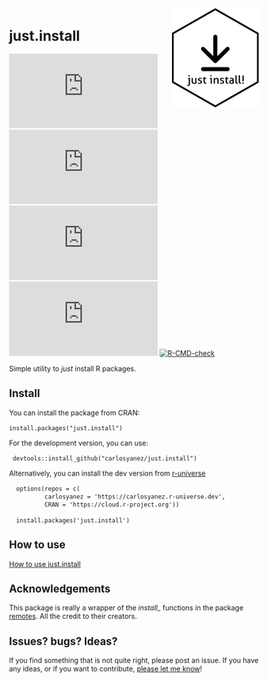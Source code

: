 <img src="https://github.com/carlosyanez/just.install/raw/main/img/hexSticker.png" width = "175" height = "200" align="right" border=0 style="border:0; text-decoration:none; outline:none"/>

# just.install

<!-- badges: start -->
[![CRAN status](https://www.r-pkg.org/badges/version/just.install)](https://CRAN.R-project.org/package=just.install)
[![CRAN ago](https://www.r-pkg.org/badges/version-ago/just.install)](https://www.r-pkg.org/badges/version-ago/just.install)
[![CRAN downloads](https://cranlogs.r-pkg.org/badges/grand-total/just.install)](https://cranlogs.r-pkg.org/badges/grand-total/just.install)
[![just.install status badge](https://carlosyanez.r-universe.dev/badges/just.install)](https://carlosyanez.r-universe.dev) [![R-CMD-check](https://github.com/carlosyanez/just.install/workflows/R-CMD-check/badge.svg)](https://github.com/carlosyanez/just.install/actions) 
<!-- badges: end -->




Simple utility to *just* install R packages.

## Install

You can install the package from CRAN:

```
install.packages("just.install")
```

For the development version, you can use:

```
 devtools::install_github("carlosyanez/just.install")
 ```
 
Alternatively, you can install the dev version from [r-universe](https://r-universe.dev/) 

```
  options(repos = c(
          carlosyanez = 'https://carlosyanez.r-universe.dev',
          CRAN = 'https://cloud.r-project.org'))

  install.packages('just.install')
```
## How to use 

[How to use just.install](https://carlosyanez.github.io/just.install/articles/how_to_use.html)

## Acknowledgements

This package is really a wrapper of the *install_* functions in the package [remotes](https://remotes.r-lib.org/). All the credit to their creators.

## Issues? bugs? Ideas?

If you find something that is not quite right, please post an issue.
If you have any ideas, or if you want to contribute, [please let me know](https://twitter.com/messages/25712933-3805104374?recipient_id=25712933&text=Hello%20world)!

